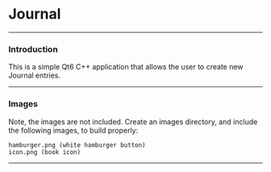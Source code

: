 # Journal

---

### Introduction

This is a simple Qt6 C++ application that allows the user to 
create new Journal entries.

---

### Images

Note, the images are not included.
Create an images directory, and include the following images, to build properly:

	hamburger.png (white hamburger button)
	icon.png (book icon)

---
